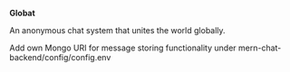 **Globat**

An anonymous chat system that unites the world globally.

Add own Mongo URI for message storing functionality under mern-chat-backend/config/config.env
